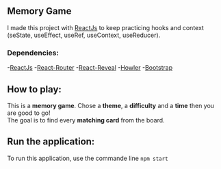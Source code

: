 ## Memory Game

I made this project with [ReactJs](https://reactjs.org/) to keep practicing hooks and context (seState, useEffect, useRef, useContext, useReducer).

### Dependencies:

-[ReactJs](https://reactjs.org/)
-[React-Router](https://reacttraining.com/react-router/core/guides/quick-start)
-[React-Reveal](https://www.react-reveal.com/)
-[Howler](https://howlerjs.com/)
-[Bootstrap](https://getbootstrap.com/)


## How to play:

This is a **memory game**. Chose a **theme**, a **difficulty** and a **time** then you are good to go!<br />
The goal is to find every **matching card** from the board.

## Run the application:

To run this application, use the commande line `npm start`